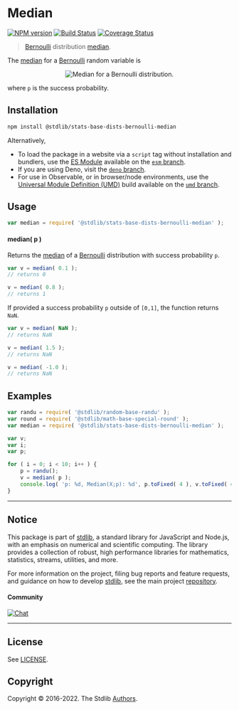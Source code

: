 <!--

@license Apache-2.0

Copyright (c) 2018 The Stdlib Authors.

Licensed under the Apache License, Version 2.0 (the "License");
you may not use this file except in compliance with the License.
You may obtain a copy of the License at

   http://www.apache.org/licenses/LICENSE-2.0

Unless required by applicable law or agreed to in writing, software
distributed under the License is distributed on an "AS IS" BASIS,
WITHOUT WARRANTIES OR CONDITIONS OF ANY KIND, either express or implied.
See the License for the specific language governing permissions and
limitations under the License.

-->

# Median

[![NPM version][npm-image]][npm-url] [![Build Status][test-image]][test-url] [![Coverage Status][coverage-image]][coverage-url] <!-- [![dependencies][dependencies-image]][dependencies-url] -->

> [Bernoulli][bernoulli-distribution] distribution [median][median].

<!-- Section to include introductory text. Make sure to keep an empty line after the intro `section` element and another before the `/section` close. -->

<section class="intro">

The [median][median] for a [Bernoulli][bernoulli-distribution] random variable is

<!-- <equation class="equation" label="eq:bernoulli_median" align="center" raw="\operatorname{Median}\left( X \right) = \begin{cases} 0 & \text{if } p \le 0.5 \\ 1 &  \text{if } p > 0.5 \end{cases}" alt="Median for a Bernoulli distribution."> -->

<div class="equation" align="center" data-raw-text="\operatorname{Median}\left( X \right) = \begin{cases} 0 &amp; \text{if } p \le 0.5 \\ 1 &amp;  \text{if } p &gt; 0.5 \end{cases}" data-equation="eq:bernoulli_median">
    <img src="https://cdn.jsdelivr.net/gh/stdlib-js/stdlib@591cf9d5c3a0cd3c1ceec961e5c49d73a68374cb/lib/node_modules/@stdlib/stats/base/dists/bernoulli/median/docs/img/equation_bernoulli_median.svg" alt="Median for a Bernoulli distribution.">
    <br>
</div>

<!-- </equation> -->

where `p` is the success probability.

</section>

<!-- /.intro -->

<!-- Package usage documentation. -->

<section class="installation">

## Installation

```bash
npm install @stdlib/stats-base-dists-bernoulli-median
```

Alternatively,

-   To load the package in a website via a `script` tag without installation and bundlers, use the [ES Module][es-module] available on the [`esm` branch][esm-url].
-   If you are using Deno, visit the [`deno` branch][deno-url].
-   For use in Observable, or in browser/node environments, use the [Universal Module Definition (UMD)][umd] build available on the [`umd` branch][umd-url].

</section>

<section class="usage">

## Usage

```javascript
var median = require( '@stdlib/stats-base-dists-bernoulli-median' );
```

#### median( p )

Returns the [median][median] of a [Bernoulli][bernoulli-distribution] distribution with success probability `p`.

```javascript
var v = median( 0.1 );
// returns 0

v = median( 0.8 );
// returns 1
```

If provided a success probability `p` outside of `[0,1]`, the function returns `NaN`.

```javascript
var v = median( NaN );
// returns NaN

v = median( 1.5 );
// returns NaN

v = median( -1.0 );
// returns NaN
```

</section>

<!-- /.usage -->

<!-- Package usage notes. Make sure to keep an empty line after the `section` element and another before the `/section` close. -->

<section class="notes">

</section>

<!-- /.notes -->

<!-- Package usage examples. -->

<section class="examples">

## Examples

<!-- eslint no-undef: "error" -->

```javascript
var randu = require( '@stdlib/random-base-randu' );
var round = require( '@stdlib/math-base-special-round' );
var median = require( '@stdlib/stats-base-dists-bernoulli-median' );

var v;
var i;
var p;

for ( i = 0; i < 10; i++ ) {
    p = randu();
    v = median( p );
    console.log( 'p: %d, Median(X;p): %d', p.toFixed( 4 ), v.toFixed( 4 ) );
}
```

</section>

<!-- /.examples -->

<!-- Section to include cited references. If references are included, add a horizontal rule *before* the section. Make sure to keep an empty line after the `section` element and another before the `/section` close. -->

<section class="references">

</section>

<!-- /.references -->

<!-- Section for related `stdlib` packages. Do not manually edit this section, as it is automatically populated. -->

<section class="related">

</section>

<!-- /.related -->

<!-- Section for all links. Make sure to keep an empty line after the `section` element and another before the `/section` close. -->


<section class="main-repo" >

* * *

## Notice

This package is part of [stdlib][stdlib], a standard library for JavaScript and Node.js, with an emphasis on numerical and scientific computing. The library provides a collection of robust, high performance libraries for mathematics, statistics, streams, utilities, and more.

For more information on the project, filing bug reports and feature requests, and guidance on how to develop [stdlib][stdlib], see the main project [repository][stdlib].

#### Community

[![Chat][chat-image]][chat-url]

---

## License

See [LICENSE][stdlib-license].


## Copyright

Copyright &copy; 2016-2022. The Stdlib [Authors][stdlib-authors].

</section>

<!-- /.stdlib -->

<!-- Section for all links. Make sure to keep an empty line after the `section` element and another before the `/section` close. -->

<section class="links">

[npm-image]: http://img.shields.io/npm/v/@stdlib/stats-base-dists-bernoulli-median.svg
[npm-url]: https://npmjs.org/package/@stdlib/stats-base-dists-bernoulli-median

[test-image]: https://github.com/stdlib-js/stats-base-dists-bernoulli-median/actions/workflows/test.yml/badge.svg?branch=main
[test-url]: https://github.com/stdlib-js/stats-base-dists-bernoulli-median/actions/workflows/test.yml?query=branch:main

[coverage-image]: https://img.shields.io/codecov/c/github/stdlib-js/stats-base-dists-bernoulli-median/main.svg
[coverage-url]: https://codecov.io/github/stdlib-js/stats-base-dists-bernoulli-median?branch=main

<!--

[dependencies-image]: https://img.shields.io/david/stdlib-js/stats-base-dists-bernoulli-median.svg
[dependencies-url]: https://david-dm.org/stdlib-js/stats-base-dists-bernoulli-median/main

-->

[chat-image]: https://img.shields.io/gitter/room/stdlib-js/stdlib.svg
[chat-url]: https://gitter.im/stdlib-js/stdlib/

[stdlib]: https://github.com/stdlib-js/stdlib

[stdlib-authors]: https://github.com/stdlib-js/stdlib/graphs/contributors

[umd]: https://github.com/umdjs/umd
[es-module]: https://developer.mozilla.org/en-US/docs/Web/JavaScript/Guide/Modules

[deno-url]: https://github.com/stdlib-js/stats-base-dists-bernoulli-median/tree/deno
[umd-url]: https://github.com/stdlib-js/stats-base-dists-bernoulli-median/tree/umd
[esm-url]: https://github.com/stdlib-js/stats-base-dists-bernoulli-median/tree/esm

[stdlib-license]: https://raw.githubusercontent.com/stdlib-js/stats-base-dists-bernoulli-median/main/LICENSE

[bernoulli-distribution]: https://en.wikipedia.org/wiki/Bernoulli_distribution

[median]: https://en.wikipedia.org/wiki/Median

</section>

<!-- /.links -->
